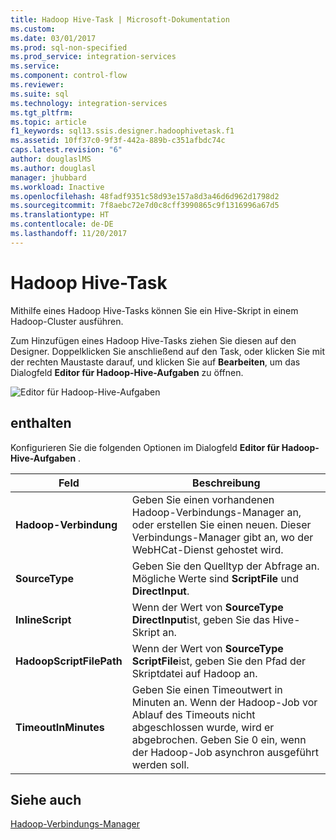 ```yaml
---
title: Hadoop Hive-Task | Microsoft-Dokumentation
ms.custom: 
ms.date: 03/01/2017
ms.prod: sql-non-specified
ms.prod_service: integration-services
ms.service: 
ms.component: control-flow
ms.reviewer: 
ms.suite: sql
ms.technology: integration-services
ms.tgt_pltfrm: 
ms.topic: article
f1_keywords: sql13.ssis.designer.hadoophivetask.f1
ms.assetid: 10ff37c0-9f3f-442a-889b-c351afbdc74c
caps.latest.revision: "6"
author: douglaslMS
ms.author: douglasl
manager: jhubbard
ms.workload: Inactive
ms.openlocfilehash: 48fadf9351c58d93e157a8d3a46d6d962d1798d2
ms.sourcegitcommit: 7f8aebc72e7d0c8cff3990865c9f1316996a67d5
ms.translationtype: HT
ms.contentlocale: de-DE
ms.lasthandoff: 11/20/2017
---
```

# <a name="hadoop-hive-task"></a>Hadoop Hive-Task
  Mithilfe eines Hadoop Hive-Tasks können Sie ein Hive-Skript in einem Hadoop-Cluster ausführen.  
  
 Zum Hinzufügen eines Hadoop Hive-Tasks ziehen Sie diesen auf den Designer. Doppelklicken Sie anschließend auf den Task, oder klicken Sie mit der rechten Maustaste darauf, und klicken Sie auf **Bearbeiten**, um das Dialogfeld **Editor für Hadoop-Hive-Aufgaben** zu öffnen.  
  
 ![Editor für Hadoop-Hive-Aufgaben](../../integration-services/control-flow/media/hadoop-hive-task.png "Editor für Hadoop-Hive-Aufgaben")  
  
## <a name="options"></a>enthalten  
 Konfigurieren Sie die folgenden Optionen im Dialogfeld **Editor für Hadoop-Hive-Aufgaben** .  
  
|Feld|Beschreibung|  
|-----------|-----------------|  
|**Hadoop-Verbindung**|Geben Sie einen vorhandenen Hadoop-Verbindungs-Manager an, oder erstellen Sie einen neuen. Dieser Verbindungs-Manager gibt an, wo der WebHCat-Dienst gehostet wird.|  
|**SourceType**|Geben Sie den Quelltyp der Abfrage an. Mögliche Werte sind **ScriptFile** und **DirectInput**.|  
|**InlineScript**|Wenn der Wert von **SourceType** **DirectInput**ist, geben Sie das Hive-Skript an.|  
|**HadoopScriptFilePath**|Wenn der Wert von **SourceType** **ScriptFile**ist, geben Sie den Pfad der Skriptdatei auf Hadoop an.|  
|**TimeoutInMinutes**|Geben Sie einen Timeoutwert in Minuten an. Wenn der Hadoop-Job vor Ablauf des Timeouts nicht abgeschlossen wurde, wird er abgebrochen. Geben Sie 0 ein, wenn der Hadoop-Job asynchron ausgeführt werden soll.|  
  
## <a name="see-also"></a>Siehe auch  
 [Hadoop-Verbindungs-Manager](../../integration-services/connection-manager/hadoop-connection-manager.md)  
  
  
